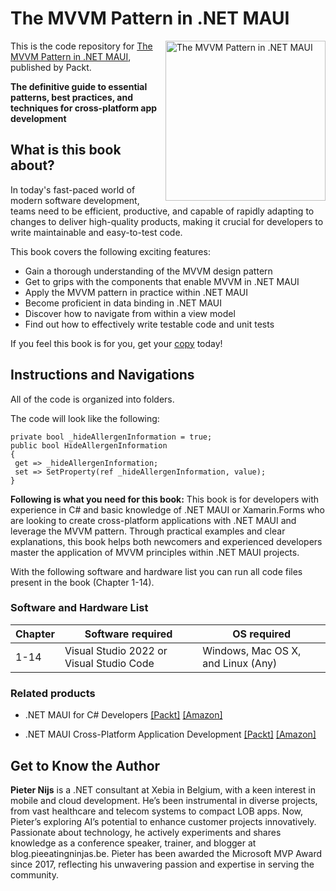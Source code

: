 # The MVVM Pattern in .NET MAUI

<a href="https://www.packtpub.com/product/the-mvvm-pattern-in-net-maui/9781805125006?utm_source=github&utm_medium=repository&utm_campaign=9781805125006"><img src="https://m.media-amazon.com/images/I/61r5EX0ABpL._SL1360_.jpg" alt="The MVVM Pattern in .NET MAUI" height="256px" align="right"></a>

This is the code repository for [The MVVM Pattern in .NET MAUI](https://www.packtpub.com/product/the-mvvm-pattern-in-net-maui/9781805125006?utm_source=github&utm_medium=repository&utm_campaign=9781805125006), published by Packt.

**The definitive guide to essential patterns, best practices, and techniques for cross-platform app development**

## What is this book about?
In today's fast-paced world of modern software development, teams need to be efficient, productive, and capable of rapidly adapting to changes to deliver high-quality products, making it crucial for developers to write maintainable and easy-to-test code.

This book covers the following exciting features:
* Gain a thorough understanding of the MVVM design pattern
* Get to grips with the components that enable MVVM in .NET MAUI
* Apply the MVVM pattern in practice within .NET MAUI
* Become proficient in data binding in .NET MAUI
* Discover how to navigate from within a view model
* Find out how to effectively write testable code and unit tests

If you feel this book is for you, get your [copy](https://www.amazon.com/dp/1805125001) today!


## Instructions and Navigations
All of the code is organized into folders.

The code will look like the following:
```
private bool _hideAllergenInformation = true;
public bool HideAllergenInformation
{
 get => _hideAllergenInformation;
 set => SetProperty(ref _hideAllergenInformation, value);
}
```

**Following is what you need for this book:**
This book is for developers with experience in C# and basic knowledge of .NET MAUI or Xamarin.Forms who are looking to create cross-platform applications with .NET MAUI and leverage the MVVM pattern. Through practical examples and clear explanations, this book helps both newcomers and experienced developers master the application of MVVM principles within .NET MAUI projects.

With the following software and hardware list you can run all code files present in the book (Chapter 1-14).
### Software and Hardware List
| Chapter | Software required | OS required |
| -------- | ------------------------------------ | ----------------------------------- |
| 1-14 | Visual Studio 2022 or Visual Studio Code | Windows, Mac OS X, and Linux (Any) |

### Related products
* .NET MAUI for C# Developers [[Packt]](https://www.packtpub.com/product/net-maui-for-c-developers/9781837631698?utm_source=github&utm_medium=repository&utm_campaign=9781837631698) [[Amazon]](https://www.amazon.com/dp/1837631697)

* .NET MAUI Cross-Platform Application Development [[Packt]](https://www.packtpub.com/product/net-maui-cross-platform-application-development/9781800569225?utm_source=github&utm_medium=repository&utm_campaign=9781800569225) [[Amazon]](https://www.amazon.com/dp/180056922X)


## Get to Know the Author
**Pieter Nijs** is a .NET consultant at Xebia in Belgium, with a keen interest in mobile and cloud development. He’s been instrumental in diverse projects, from vast healthcare and telecom systems to compact LOB apps. Now, Pieter’s exploring AI’s potential to enhance customer projects innovatively. Passionate about technology, he actively experiments and shares knowledge as a conference speaker, trainer, and blogger at blog.pieeatingninjas.be. Pieter has been awarded the Microsoft MVP Award since 2017, reflecting his unwavering passion and expertise in serving the community. 
